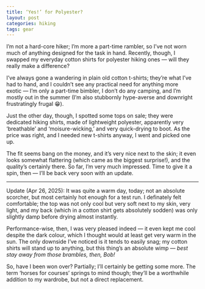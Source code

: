 ```yaml
---
title: ‘Yes!’ for Polyester?
layout: post
categories: hiking
tags: gear
---
```


I’m not a hard-core hiker; I’m more a part-time rambler, so I’ve not worn much of anything designed for the task in hand. Recently, though, I swapped my everyday cotton shirts for polyester hiking ones&nbsp;— will they really make a difference?

I’ve always gone a wandering in plain old cotton t-shirts; they’re what I’ve had to hand, and I couldn’t see any practical need for anything more exotic&nbsp;— I’m only a part-time bimbler, I don’t do any camping, and I’m mostly out in the summer (I’m also stubbornly hype-averse and downright frustratingly frugal&nbsp;😁).

Just the other day, though, I spotted some tops on sale; they were dedicated hiking shirts, made of lightweight polyester, apparently very ‘breathable’ and ‘moisure-wicking,’ and very quick-drying to boot. As the price was right, and I needed new t-shirts anyway, I went and picked one up.

The fit seems bang on the money, and it’s very nice next to the skin; it even looks somewhat flattering (which came as the biggest surprise!), and the quality’s certainly there. So far, I’m very much impressed. Time to give it a spin, then&nbsp;— I’ll be back very soon with an update.

<hr>

Update (Apr 26, 2025): It was quite a warm day, today; not an absolute scorcher, but most certainly hot enough for a test run. I definately felt comfortable; the top was not only cool but very soft next to my skin, very light, and my back (which in a cotton shirt gets absolutely sodden) was only slightly damp before drying almost instantly. 

Performance-wise, then, I was very pleased indeed&nbsp;— it even kept me cool despite the dark colour, which I thought would at least get very warm in the sun. The only downside I’ve noticed is it tends to easily snag; my cotton shirts will stand up to anything, but this thing’s an absolute wimp&nbsp;— <i>best stay away from those brambles, then, Bob!</i>

So, have I been won over? Partially; I’ll certainly be getting some more. The term ‘horses for courses’ springs to mind though; they’ll be a worthwhile addition to my wardrobe, but not a direct replacement.
